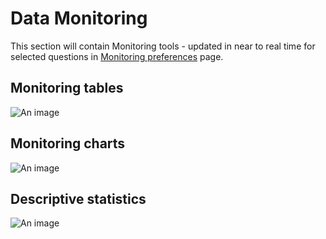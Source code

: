 # Data Monitoring

This section will contain Monitoring tools - updated in near to real time for selected questions in [Monitoring preferences](/guide/21-preferences.html#monitoring-tools) page.

## Monitoring tables

![An image](/images/s10_mt_mt.jpg)

## Monitoring charts

![An image](/images/s10_mt_mc.jpg)

## Descriptive statistics

![An image](/images/s10_mt_ds.jpg)
